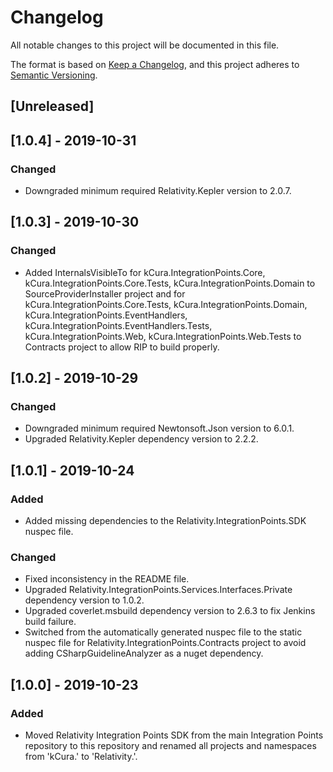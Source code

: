 # Changelog
All notable changes to this project will be documented in this file.

The format is based on [Keep a Changelog](https://keepachangelog.com/en/1.0.0/),
and this project adheres to [Semantic Versioning](https://semver.org/spec/v2.0.0.html).

## [Unreleased]
## [1.0.4] - 2019-10-31
### Changed
- Downgraded minimum required Relativity.Kepler version to 2.0.7.

## [1.0.3] - 2019-10-30
### Changed
- Added InternalsVisibleTo for kCura.IntegrationPoints.Core, kCura.IntegrationPoints.Core.Tests, kCura.IntegrationPoints.Domain to SourceProviderInstaller project and for kCura.IntegrationPoints.Core.Tests, kCura.IntegrationPoints.Domain, kCura.IntegrationPoints.EventHandlers, kCura.IntegrationPoints.EventHandlers.Tests, kCura.IntegrationPoints.Web, kCura.IntegrationPoints.Web.Tests to Contracts project to allow RIP to build properly.

## [1.0.2] - 2019-10-29
### Changed
- Downgraded minimum required Newtonsoft.Json version to 6.0.1.
- Upgraded Relativity.Kepler dependency version to 2.2.2.

## [1.0.1] - 2019-10-24
### Added
- Added missing dependencies to the Relativity.IntegrationPoints.SDK nuspec file.

### Changed
- Fixed inconsistency in the README file.
- Upgraded Relativity.IntegrationPoints.Services.Interfaces.Private dependency version to 1.0.2.
- Upgraded coverlet.msbuild dependency version to 2.6.3 to fix Jenkins build failure.
- Switched from the automatically generated nuspec file to the static nuspec file for Relativity.IntegrationPoints.Contracts project to avoid adding CSharpGuidelineAnalyzer as a nuget dependency.

## [1.0.0] - 2019-10-23
### Added
- Moved Relativity Integration Points SDK from the main Integration Points repository to this repository and renamed all projects and namespaces from 'kCura.' to 'Relativity.'.

